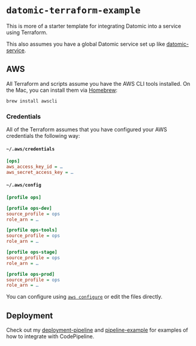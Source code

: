 # `datomic-terraform-example`

This is more of a starter template for integrating Datomic into a service using Terraform.

This also assumes you have a global Datomic service set up like [datomic-service](https://github.com/jdhollis/datomic-service).

## AWS

All Terraform and scripts assume you have the AWS CLI tools installed. On the Mac, you can install them via [Homebrew](https://brew.sh):

```bash
brew install awscli
```

### Credentials

All of the Terraform assumes that you have configured your AWS credentials the following way:

#### `~/.aws/credentials`

```ini
[ops]
aws_access_key_id = …
aws_secret_access_key = …
```

#### `~/.aws/config`

```ini
[profile ops]

[profile ops-dev]
source_profile = ops
role_arn = …

[profile ops-tools]
source_profile = ops
role_arn = …

[profile ops-stage]
source_profile = ops
role_arn = …

[profile ops-prod]
source_profile = ops
role_arn = …
```

You can configure using [`aws configure`](https://docs.aws.amazon.com/cli/latest/userguide/cli-chap-configure.html) or edit the files directly.

## Deployment

Check out my [deployment-pipeline](https://github.com/jdhollis/deployment-pipeline) and [pipeline-example](https://github.com/jdhollis/pipeline-example) for examples of how to integrate with CodePipeline.
